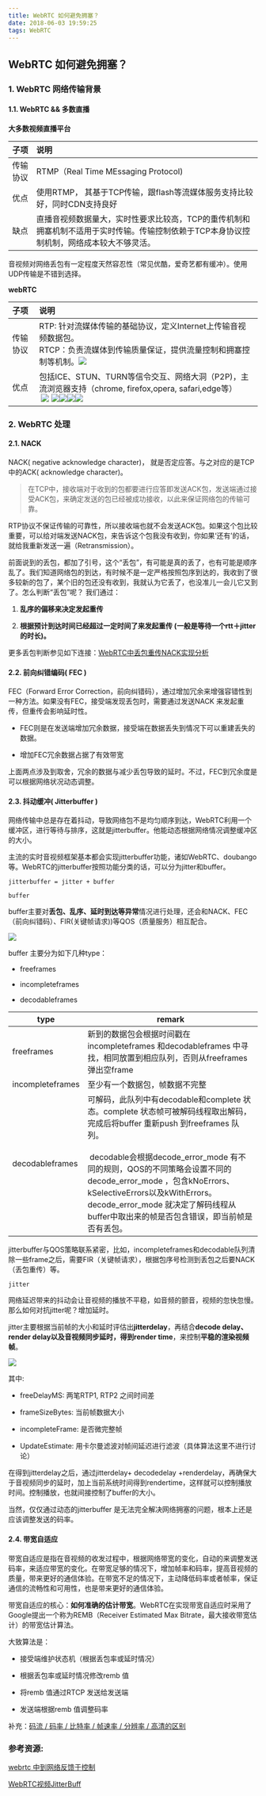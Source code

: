 ```yaml
---
title: WebRTC 如何避免拥塞？
date: 2018-06-03 19:59:25
tags: WebRTC
---
```


## WebRTC 如何避免拥塞？

### 1. WebRTC 网络传输背景

#### 1.1. WebRTC && 多数直播

**大多数视频直播平台**

| 子项   | 说明                                                                      |
|:---- |:----------------------------------------------------------------------- |
| 传输协议 | RTMP（Real Time MEssaging Protocol)                                      |
| 优点   | 使用RTMP， 其基于TCP传输，跟flash等流媒体服务支持比较好，同时CDN支持良好                            |
| 缺点   | 直播音视频数据量大，实时性要求比较高，TCP的重传机制和拥塞机制不适用于实时传输。传输控制依赖于TCP本身协议控制机制，网络成本较大不够灵活。 |

音视频对网络丢包有一定程度天然容忍性（常见优酷，爱奇艺都有缓冲）。使用UDP传输是不错到选择。

<!--more-->

**webRTC**

| 子项   | 说明                                                                                                                                                                                                                                                                                                                                                                                                                                                                                                                                                                                                                                                                                                                                                                                                                                                                                                                       |
|:---- |:------------------------------------------------------------------------------------------------------------------------------------------------------------------------------------------------------------------------------------------------------------------------------------------------------------------------------------------------------------------------------------------------------------------------------------------------------------------------------------------------------------------------------------------------------------------------------------------------------------------------------------------------------------------------------------------------------------------------------------------------------------------------------------------------------------------------------------------------------------------------------------------------------------------------ |
| 传输协议 | RTP: 针对流媒体传输的基础协议，定义Internet上传输音视频数据包。 <br> RTCP：负责流媒体到传输质量保证，提供流量控制和拥塞控制等机制。![](https://gss1.bdstatic.com/-vo3dSag_xI4khGkpoWK1HF6hhy/baike/c0%3Dbaike80%2C5%2C5%2C80%2C26/sign=57e79b5fb0de9c82b268f1dd0de8eb6f/4bed2e738bd4b31c42beebdd84d6277f9f2ff8d2.jpg)                                                                                                                                                                                                                                                                                                                                                                                                                                                                                                                                                                                                                                                          |
| 优点   | 包括ICE、STUN、TURN等信令交互、网络大洞（P2P)，主流浏览器支持（chrome, firefox,opera, safari,edge等）<br> ![](https://gss2.bdstatic.com/-fo3dSag_xI4khGkpoWK1HF6hhy/baike/w%3D268%3Bg%3D0/sign=54395c9081d4b31cf03c93bdbfed4042/2cf5e0fe9925bc3142b4464b54df8db1ca137073.jpg) ![](https://gss0.bdstatic.com/94o3dSag_xI4khGkpoWK1HF6hhy/baike/s%3D220/sign=bb31c6af3812b31bc36cca2bb61a3674/54fbb2fb43166d2287f64f7c472309f79152d251.jpg)![](https://gss0.bdstatic.com/-4o3dSag_xI4khGkpoWK1HF6hhy/baike/w%3D268%3Bg%3D0/sign=1db5f93247c2d562f208d7ebdf2af7d2/f9198618367adab4ee604c1183d4b31c8701e434.jpg)![](https://gss1.bdstatic.com/-vo3dSag_xI4khGkpoWK1HF6hhy/baike/w%3D268%3Bg%3D0/sign=5838ca994410b912bfc1f1f8fbc69b3e/500fd9f9d72a6059b0046c382b34349b033bbaf8.jpg)![](https://gss1.bdstatic.com/9vo3dSag_xI4khGkpoWK1HF6hhy/baike/w%3D268%3Bg%3D0/sign=37f66727093387449cc5287a6934bec4/d53f8794a4c27d1e13c902b31ed5ad6edcc438dd.jpg) |

### 2. WebRTC 处理

#### 2.1. NACK

NACK( negative acknowledge character)， 就是否定应答。与之对应的是TCP中的ACK( acknowledge character)。

> 在TCP中，接收端对于收到的包都要进行应答即发送ACK包，发送端通过接受ACK包，来确定发送的包已经被成功接收，以此来保证网络包的传输可靠。

RTP协议不保证传输的可靠性，所以接收端也就不会发送ACK包。如果这个包比较重要，可以给对端发送NACK包，来告诉这个包我没有收到，你如果‘还有’的话，就给我重新发送一遍（Retransmission）。

前面说到的丢包，都加了引号，这个“丢包”，有可能是真的丢了，也有可能是顺序乱了。我们知道网络包的到达，有时候不是一定严格按照包序到达的，我收到了很多较新的包了，某个旧的包还没有收到，我就认为它丢了，也没准儿一会儿它又到了。怎么判断“丢包”呢？ 我们通过：

1. **乱序的偏移来决定发起重传**

2. **根据预计到达时间已经超过一定时间了来发起重传 (一般是等待一个rtt＋jitter的时长)。**

更多丢包判断参见如下连接：[WebRTC中丢包重传NACK实现分析](https://www.jianshu.com/p/a7f6ec0c9273)

#### 2.2. 前向纠错编码( FEC )

FEC（Forward Error Correction，前向纠错码），通过增加冗余来增强容错性到一种方法。如果没有FEC，接受端发现丢包时，需要通过发送NACK 来发起重传，但重传会影响延时性。

- FEC则是在发送端增加冗余数据，接受端在数据丢失到情况下可以重建丢失的数据。

- 增加FEC冗余数据占据了有效带宽

上面两点涉及到取舍，冗余的数据与减少丢包导致的延时。不过，FEC到冗余度是可以根据网络状况动态调整。

#### 2.3. 抖动缓冲( Jitterbuffer )

网络传输中总是存在着抖动，导致网络包不是均匀顺序到达，WebRTC利用一个缓冲区，进行等待与排序，这就是jitterbuffer。他能动态根据网络情况调整缓冲区的大小。

主流的实时音视频框架基本都会实现jitterbuffer功能，诸如WebRTC、doubango等。WebRTC的jitterbuffer按照功能分类的话，可以分为jitter和buffer。

`jitterbuffer = jitter + buffer`



`buffer`

buffer主要对**丢包、乱序、延时到达等异常**情况进行处理，还会和NACK、FEC（前向纠错码）、FIR(关键帧请求))等QOS（质量服务）相互配合。

![](http://www.ucpaas.com/u/allimg/1706/8-1F602094T0135.jpg)

buffer 主要分为如下几种type：

- freeframes

- incompleteframes

- decodableframes

| type             | remark                                                                                                                                                                                                                                                                         |
| ---------------- | ------------------------------------------------------------------------------------------------------------------------------------------------------------------------------------------------------------------------------------------------------------------------------ |
| freeframes       | 新到的数据包会根据时间戳在incompleteframes 和decodableframes 中寻找，相同放置到相应队列，否则从freeframes弹出空frame                                                                                                                                                                                             |
| incompleteframes | 至少有一个数据包，帧数据不完整                                                                                                                                                                                                                                                                |
| decodableframes  | 可解码，此队列中有decodable和complete 状态。complete 状态帧可被解码线程取出解码，完成后将buffer 重新push 到freeframes 队列。<br><br> decodable会根据decode\_error\_mode 有不同的规则，QOS的不同策略会设置不同的decode\_error\_mode ，包含kNoErrors、kSelectiveErrors以及kWithErrors。decode\_error\_mode 就决定了解码线程从buffer中取出来的帧是否包含错误，即当前帧是否有丢包。 |

jitterbuffer与QOS策略联系紧密，比如，incompleteframes和decodable队列清除一些frame之后，需要FIR（关键帧请求），根据包序号检测到丢包之后要NACK（丢包重传）等。



`jitter`

网络延迟带来的抖动会让音视频的播放不平稳，如音频的颤音，视频的忽快忽慢。那么如何对抗jitter呢？增加延时。

jitter主要根据当前帧的大小和延时评估出**jitterdelay**，再结合**decode delay、render delay以及音视频同步延时，得到render time**，来控制**平稳的渲染视频帧**。

![](http://www.ucpaas.com/u/allimg/1706/8-1F602094Z4a1.jpg)

其中:

- freeDelayMS: 两笔RTP1, RTP2 之间时间差

- frameSizeBytes: 当前帧数据大小

- incompleteFrame: 是否微完整帧

- UpdateEstimate: 用卡尔曼滤波对帧间延迟进行滤波（具体算法这里不进行讨论）

在得到jitterdelay之后，通过jitterdelay+ decodedelay +renderdelay，再确保大于音视频同步的延时，加上当前系统时间得到rendertime，这样就可以控制播放时间。控制播放，也就间接控制了buffer的大小。

当然，仅仅通过动态的jitterbuffer 是无法完全解决网络拥塞的问题，根本上还是应该调整发送的码率。

#### 2.4. 带宽自适应

带宽自适应是指在音视频的收发过程中，根据网络带宽的变化，自动的来调整发送码率，来适应带宽的变化。在带宽足够的情况下，增加帧率和码率，提高音视频的质量，带来更好的通信体验。在带宽不足的情况下，主动降低码率或者帧率，保证通信的流畅性和可用性，也是带来更好的通信体验。

带宽自适应的核心：**如何准确的估计带宽**。WebRTC在实现带宽自适应时采用了Google提出一个称为REMB（Receiver Estimated Max Bitrate，最大接收带宽估计）的带宽估计算法。

大致算法是：

- 接受端维护状态机（根据丢包率或延时情况）

- 根据丢包率或延时情况修改remb 值

- 将remb 值通过RTCP 发送给发送端

- 发送端根据remb 值调整码率

补充：[码流 / 码率 / 比特率 / 帧速率 / 分辨率 / 高清的区别](https://blog.csdn.net/xiangjai/article/details/44238005)

### 参考资源:

[webrtc 中到网络反馈于控制](https://blog.csdn.net/mantis_1984/article/details/53572822)

[WebRTC视频JitterBuff](https://blog.csdn.net/u012635648/article/details/72953237)
